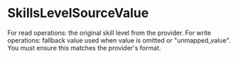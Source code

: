 # SkillsLevelSourceValue

For read operations: the original skill level from the provider. For write operations: fallback value used when value is omitted or "unmapped_value". You must ensure this matches the provider's format.

